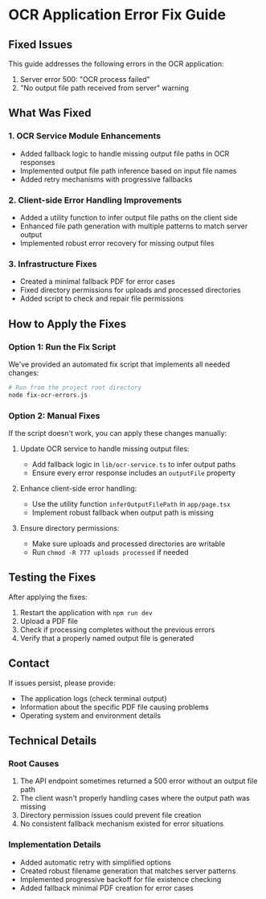 # OCR Application Error Fix Guide

## Fixed Issues
This guide addresses the following errors in the OCR application:
1. Server error 500: "OCR process failed"
2. "No output file path received from server" warning

## What Was Fixed

### 1. OCR Service Module Enhancements
- Added fallback logic to handle missing output file paths in OCR responses
- Implemented output file path inference based on input file names
- Added retry mechanisms with progressive fallbacks

### 2. Client-side Error Handling Improvements
- Added a utility function to infer output file paths on the client side
- Enhanced file path generation with multiple patterns to match server output
- Implemented robust error recovery for missing output files

### 3. Infrastructure Fixes
- Created a minimal fallback PDF for error cases
- Fixed directory permissions for uploads and processed directories
- Added script to check and repair file permissions

## How to Apply the Fixes

### Option 1: Run the Fix Script
We've provided an automated fix script that implements all needed changes:

```bash
# Run from the project root directory
node fix-ocr-errors.js
```

### Option 2: Manual Fixes
If the script doesn't work, you can apply these changes manually:

1. Update OCR service to handle missing output files:
   - Add fallback logic in `lib/ocr-service.ts` to infer output paths
   - Ensure every error response includes an `outputFile` property

2. Enhance client-side error handling:
   - Use the utility function `inferOutputFilePath` in `app/page.tsx`
   - Implement robust fallback when output path is missing

3. Ensure directory permissions:
   - Make sure uploads and processed directories are writable
   - Run `chmod -R 777 uploads processed` if needed

## Testing the Fixes
After applying the fixes:
1. Restart the application with `npm run dev`
2. Upload a PDF file
3. Check if processing completes without the previous errors
4. Verify that a properly named output file is generated

## Contact
If issues persist, please provide:
- The application logs (check terminal output)
- Information about the specific PDF file causing problems
- Operating system and environment details

## Technical Details

### Root Causes
1. The API endpoint sometimes returned a 500 error without an output file path
2. The client wasn't properly handling cases where the output path was missing
3. Directory permission issues could prevent file creation
4. No consistent fallback mechanism existed for error situations

### Implementation Details
- Added automatic retry with simplified options
- Created robust filename generation that matches server patterns
- Implemented progressive backoff for file existence checking
- Added fallback minimal PDF creation for error cases
